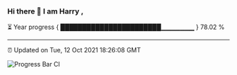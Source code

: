 ### Hi there 👋 I am Harry , 

⏳ Year progress { ███████████████████████▁▁▁▁▁▁▁ } 78.02 %

---

⏰ Updated on Tue, 12 Oct 2021 18:26:08 GMT

![Progress Bar CI](https://github.com/duykhang68/duykhang68/workflows/Progress%20Bar%20CI/badge.svg)
